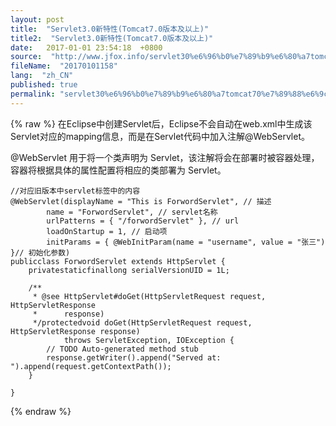 ```yaml
---
layout: post
title:  "Servlet3.0新特性(Tomcat7.0版本及以上)"
title2:  "Servlet3.0新特性(Tomcat7.0版本及以上)"
date:   2017-01-01 23:54:18  +0800
source:  "http://www.jfox.info/servlet30%e6%96%b0%e7%89%b9%e6%80%a7tomcat70%e7%89%88%e6%9c%ac%e5%8f%8a%e4%bb%a5%e4%b8%8a.html"
fileName:  "20170101158"
lang:  "zh_CN"
published: true
permalink: "servlet30%e6%96%b0%e7%89%b9%e6%80%a7tomcat70%e7%89%88%e6%9c%ac%e5%8f%8a%e4%bb%a5%e4%b8%8a.html"
---
```

{% raw %}
在Eclipse中创建Servlet后，Eclipse不会自动在web.xml中生成该Servlet对应的mapping信息，而是在Servlet代码中加入注解@WebServlet。

@WebServlet 用于将一个类声明为 Servlet，该注解将会在部署时被容器处理，容器将根据具体的属性配置将相应的类部署为 Servlet。

    //对应旧版本中servlet标签中的内容
    @WebServlet(displayName = "This is ForwordServlet", // 描述
            name = "ForwordServlet", // servlet名称
            urlPatterns = { "/forwordServlet" }, // url
            loadOnStartup = 1, // 启动项
            initParams = { @WebInitParam(name = "username", value = "张三") }// 初始化参数)
    publicclass ForwordServlet extends HttpServlet {
        privatestaticfinallong serialVersionUID = 1L;
    
        /**
         * @see HttpServlet#doGet(HttpServletRequest request, HttpServletResponse
         *      response)
         */protectedvoid doGet(HttpServletRequest request, HttpServletResponse response)
                throws ServletException, IOException {
            // TODO Auto-generated method stub
            response.getWriter().append("Served at: ").append(request.getContextPath());
        }
    
    }
{% endraw %}

